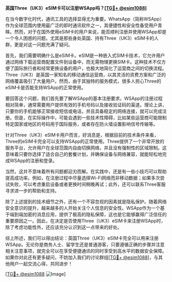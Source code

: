 **英国Three（UK3）eSIM卡可以注册WSApp吗？[[TG💪+ @esim1088](https://t.me/s/esim1088)]**

在当今数字化时代，通讯工具的选择显得尤为重要。WhatsApp（简称WSApp）作为全球范围内使用最广泛的即时通讯软件之一，其便捷性和安全性备受用户青睐。然而，对于在国外使用eSIM卡的用户来说，能否顺利注册并使用WSApp却是一个令人困惑的问题。尤其是那些身处英国、持有Three（UK3）eSIM卡的人群，更是对这一问题充满了疑问。

首先，我们需要明确什么是eSIM卡。eSIM是一种嵌入式SIM卡技术，它允许用户通过网络下载运营商配置文件到设备中，而无需物理更换SIM卡。这种技术不仅方便了国际旅行者和经常更换设备的用户，也极大地简化了运营商之间的切换流程。Three（UK3）是英国一家知名的移动通信运营商，以其灵活的资费方案和广泛的网络覆盖吸引了大量用户。然而，由于其独特的服务模式，很多人担心Three的eSIM卡是否能支持WSApp的正常使用。

要回答这个问题，我们首先要了解WSApp的基本注册要求。WSApp的注册过程相对简单，通常需要用户提供有效的手机号码以及接收验证码的渠道。理论上讲，只要你的手机能够正常接收短信或电话，并且具备稳定的网络连接，就可以完成注册。但是，在实际操作中，可能会遇到一些技术性障碍，比如某些运营商可能限制特定国家或地区的号码用于国际服务，或者存在防火墙设置影响信号传输等。

针对Three（UK3）eSIM卡用户而言，好消息是，根据目前的技术条件来看，Three的eSIM卡完全可以支持WSApp的正常使用。Three提供了一个非常开放的服务平台，允许用户在全球范围内自由切换网络，并且没有强制性的区域限制。这意味着只要你选择了适合自己的套餐计划，并确保设备与网络兼容，就能轻松地完成WSApp的注册和登录。

当然，这并不意味着所有问题都迎刃而解。在实践中，还是有一些小技巧可以帮助提高成功率。例如，在注册过程中尽量选择Wi-Fi网络而非移动数据；如果多次尝试失败，可以考虑重启设备或者更换时间稍晚再试；此外，还可以联系Three客服寻求进一步的帮助和支持。

除了上述提到的技术细节之外，还有一个不容忽视的因素就是隐私保护。随着网络安全意识的提升，越来越多的人开始关注个人信息的安全性。WSApp作为一个基于端到端加密的消息应用，提供了极高的隐私保障，这也是它能够赢得广泛信任的重要原因之一。因此，在决定是否使用Three（UK3）eSIM卡来注册WSApp时，除了考虑功能性外，还应该充分认识到这一点带来的好处。

综上所述，我们可以得出结论：英国Three（UK3）eSIM卡完全可以用来注册WSApp。无论你是商务人士、留学生还是普通游客，只要遵循正确的步骤并注意相关注意事项，就完全可以在享受便捷通讯的同时享受到高水平的数据安全保障。如果你对此还有更多疑问，不妨加入我们的讨论群组[[TG💪+ @esim1088](https://t.me/s/esim1088)]，与其他用户一起交流心得，共同进步！

[[TG💪+ @esim1088](https://t.me/s/esim1088) ![Image](https://i.postimg.cc/4NQfJmqS/Snipaste-2025-05-13-00-14-12.png)]